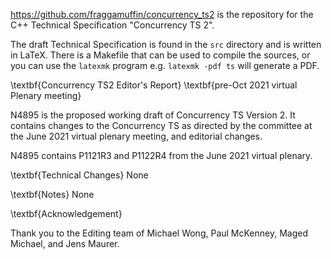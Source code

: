 <https://github.com/fraggamuffin/concurrency_ts2> is the repository for
the C++ Technical Specification "Concurrency TS 2".

The draft Technical Specification is found in the `src` directory and is
written in LaTeX. There is a Makefile that can be used to compile the
sources, or you can use the `latexmk` program e.g. `latexmk -pdf ts`
will generate a PDF.

\textbf{Concurrency TS2 Editor's Report}
\textbf{pre-Oct 2021 virtual Plenary meeting}

N4895 is the proposed working draft of Concurrency TS Version 2. It contains changes to the Concurrency  TS as directed by the committee at the June 2021 virtual plenary meeting, and editorial changes.

N4895 contains P1121R3 and P1122R4 from the June 2021 virtual plenary.

\textbf{Technical Changes}
None

\textbf{Notes}
None

\textbf{Acknowledgement}

Thank you to the Editing team of Michael Wong, Paul McKenney, Maged Michael, and Jens Maurer. 
